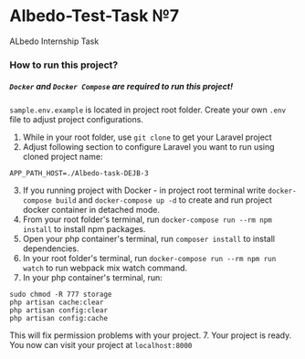 # Albedo-Test-Task №7
ALbedo Internship Task


### How to run this project?
##### ```Docker``` and ```Docker Compose``` are required to run this project!


```sample.env.example``` is located in project root folder. Create your own ```.env``` file to adjust project configurations.


1. While in your root folder, use ```git clone``` to get your Laravel project
2. Adjust following section to configure Laravel you want to run using cloned project name:
```
APP_PATH_HOST=./Albedo-task-DEJB-3
```
3. If you running project with Docker - in project root terminal write ```docker-compose build``` and ```docker-compose up -d``` to create and run project docker container in detached mode.
4. From your root folder's terminal, run ```docker-compose run --rm npm install``` to install npm packages.
5. Open your php container's terminal, run ```composer install``` to install dependencies.
6. In your root folder's terminal, run ```docker-compose run --rm npm run watch``` to run webpack mix watch command.
7. In your php container's terminal, run:
```
sudo chmod -R 777 storage
php artisan cache:clear
php artisan config:clear
php artisan config:cache
``` 
This will fix permission problems with your project.
7. Your project is ready. You now can visit your project at ```localhost:8000```
